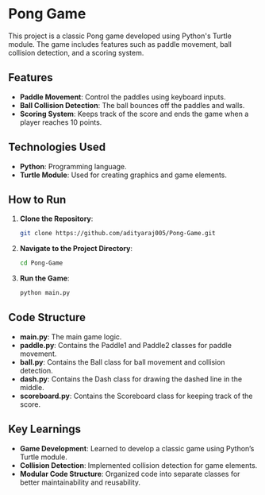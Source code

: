 # Pong Game

This project is a classic Pong game developed using Python's Turtle module. The game includes features such as paddle movement, ball collision detection, and a scoring system.

## Features

- **Paddle Movement**: Control the paddles using keyboard inputs.
- **Ball Collision Detection**: The ball bounces off the paddles and walls.
- **Scoring System**: Keeps track of the score and ends the game when a player reaches 10 points.

## Technologies Used

- **Python**: Programming language.
- **Turtle Module**: Used for creating graphics and game elements.

## How to Run

1. **Clone the Repository**:
   ```bash
   git clone https://github.com/adityaraj005/Pong-Game.git
   ```
   
2. **Navigate to the Project Directory**:
   ```bash
   cd Pong-Game
   ```

3. **Run the Game**:
   ```bash
   python main.py
   ```

## Code Structure
  - **main.py**: The main game logic.
  - **paddle.py**: Contains the Paddle1 and Paddle2 classes for paddle movement.
  - **ball.py**: Contains the Ball class for ball movement and collision detection.
  - **dash.py**: Contains the Dash class for drawing the dashed line in the middle.
  - **scoreboard.py**: Contains the Scoreboard class for keeping track of the score.
  
## Key Learnings
  - **Game Development**: Learned to develop a classic game using Python’s Turtle module.
  - **Collision Detection**: Implemented collision detection for game elements.
  - **Modular Code Structure**: Organized code into separate classes for better maintainability and reusability.
